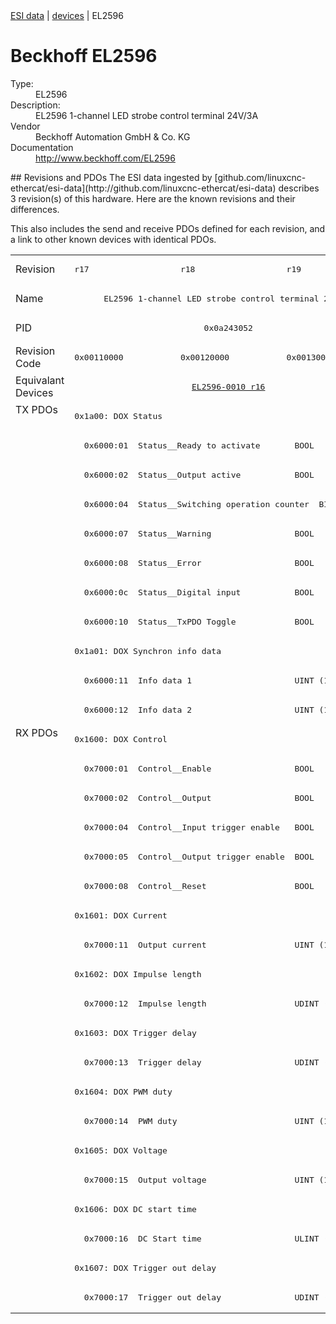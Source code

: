 <div class="nav"><a href="/esi-data">ESI data</a> | <a href="/esi-data/devices">devices</a> | EL2596</div>

#  Beckhoff EL2596

<dl>
  <dt>Type:</dt><dd>EL2596</dd>
  <dt>Description:</dt><dd>EL2596 1-channel LED strobe control terminal 24V/3A</dd>
  <dt>Vendor</dt><dd>Beckhoff Automation GmbH & Co. KG</dd>
  <dt>Documentation</dt><dd><a href="http://www.beckhoff.com/EL2596">http://www.beckhoff.com/EL2596</a></dd>
</dl>
## Revisions and PDOs
The ESI data ingested by [github.com/linuxcnc-ethercat/esi-data](http://github.com/linuxcnc-ethercat/esi-data) describes 3 revision(s) of this hardware.  Here are the known revisions and their differences.

This also includes the send and receive PDOs defined for each revision, and a link to other known devices with identical PDOs.

<table>
<tr >
<td class="first">Revision</td>
<td ><pre>r17</pre></td>
<td ><pre>r18</pre></td>
<td ><pre>r19</pre></td>
</tr>
<tr >
<td class="first">Name</td>
<td  colspan=3 align="center"><pre>EL2596 1-channel LED strobe control terminal 24V/3A</pre></td>
</tr>
<tr >
<td class="first">PID</td>
<td  colspan=3 align="center"><pre>0x0a243052</pre></td>
</tr>
<tr >
<td class="first">Revision Code</td>
<td ><pre>0x00110000</pre></td>
<td ><pre>0x00120000</pre></td>
<td ><pre>0x00130000</pre></td>
</tr>
<tr >
<td class="first">Equivalant Devices</td>
<td  colspan=3 align="center"><pre><a href="EL2596-0010">EL2596-0010 r16</a></pre></td>
</tr>
<tr class="txpdo pdosection">
<td class="first" rowspan=11 valign=top>TX PDOs</td>
<td colspan=3 align="left"><pre>0x1a00: DOX Status</pre></td>
<td></td>
</tr>
<tr class="txpdo">
<td  colspan=3 align="left"><pre>  0x6000:01  Status__Ready to activate       BOOL</pre></td>
</tr>
<tr class="txpdo">
<td  colspan=3 align="left"><pre>  0x6000:02  Status__Output active           BOOL</pre></td>
</tr>
<tr class="txpdo">
<td  colspan=3 align="left"><pre>  0x6000:04  Status__Switching operation counter  BIT3 (3 bits)</pre></td>
</tr>
<tr class="txpdo">
<td  colspan=3 align="left"><pre>  0x6000:07  Status__Warning                 BOOL</pre></td>
</tr>
<tr class="txpdo">
<td  colspan=3 align="left"><pre>  0x6000:08  Status__Error                   BOOL</pre></td>
</tr>
<tr class="txpdo">
<td  colspan=3 align="left"><pre>  0x6000:0c  Status__Digital input           BOOL</pre></td>
</tr>
<tr class="txpdo">
<td  colspan=3 align="left"><pre>  0x6000:10  Status__TxPDO Toggle            BOOL</pre></td>
</tr>
<tr class="txpdo pdosection">
<td  colspan=3 align="left"><pre>0x1a01: DOX Synchron info data</pre></td>
</tr>
<tr class="txpdo">
<td  colspan=3 align="left"><pre>  0x6000:11  Info data 1                     UINT (16 bits)</pre></td>
</tr>
<tr class="txpdo">
<td  colspan=3 align="left"><pre>  0x6000:12  Info data 2                     UINT (16 bits)</pre></td>
</tr>
<tr class="rxpdo pdosection">
<td class="first" rowspan=20 valign=top>RX PDOs</td>
<td colspan=3 align="left"><pre>0x1600: DOX Control</pre></td>
<td></td>
</tr>
<tr class="rxpdo">
<td  colspan=3 align="left"><pre>  0x7000:01  Control__Enable                 BOOL</pre></td>
</tr>
<tr class="rxpdo">
<td  colspan=3 align="left"><pre>  0x7000:02  Control__Output                 BOOL</pre></td>
</tr>
<tr class="rxpdo">
<td  colspan=3 align="left"><pre>  0x7000:04  Control__Input trigger enable   BOOL</pre></td>
</tr>
<tr class="rxpdo">
<td  colspan=3 align="left"><pre>  0x7000:05  Control__Output trigger enable  BOOL</pre></td>
</tr>
<tr class="rxpdo">
<td  colspan=3 align="left"><pre>  0x7000:08  Control__Reset                  BOOL</pre></td>
</tr>
<tr class="rxpdo pdosection">
<td  colspan=3 align="left"><pre>0x1601: DOX Current</pre></td>
</tr>
<tr class="rxpdo">
<td  colspan=3 align="left"><pre>  0x7000:11  Output current                  UINT (16 bits)</pre></td>
</tr>
<tr class="rxpdo pdosection">
<td  colspan=3 align="left"><pre>0x1602: DOX Impulse length</pre></td>
</tr>
<tr class="rxpdo">
<td  colspan=3 align="left"><pre>  0x7000:12  Impulse length                  UDINT (32 bits)</pre></td>
</tr>
<tr class="rxpdo pdosection">
<td  colspan=3 align="left"><pre>0x1603: DOX Trigger delay</pre></td>
</tr>
<tr class="rxpdo">
<td  colspan=3 align="left"><pre>  0x7000:13  Trigger delay                   UDINT (32 bits)</pre></td>
</tr>
<tr class="rxpdo pdosection">
<td  colspan=3 align="left"><pre>0x1604: DOX PWM duty</pre></td>
</tr>
<tr class="rxpdo">
<td  colspan=3 align="left"><pre>  0x7000:14  PWM duty                        UINT (16 bits)</pre></td>
</tr>
<tr class="rxpdo pdosection">
<td  colspan=3 align="left"><pre>0x1605: DOX Voltage</pre></td>
</tr>
<tr class="rxpdo">
<td  colspan=3 align="left"><pre>  0x7000:15  Output voltage                  UINT (16 bits)</pre></td>
</tr>
<tr class="rxpdo pdosection">
<td  colspan=3 align="left"><pre>0x1606: DOX DC start time</pre></td>
</tr>
<tr class="rxpdo">
<td  colspan=3 align="left"><pre>  0x7000:16  DC Start time                   ULINT (64 bits)</pre></td>
</tr>
<tr class="rxpdo pdosection">
<td  colspan=3 align="left"><pre>0x1607: DOX Trigger out delay</pre></td>
</tr>
<tr class="rxpdo">
<td  colspan=3 align="left"><pre>  0x7000:17  Trigger out delay               UDINT (32 bits)</pre></td>
</tr>
</table>
